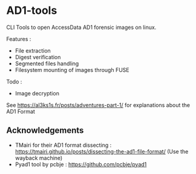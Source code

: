# AD1-tools
CLI Tools to open AccessData AD1 forensic images on linux.

Features :
- File extraction
- Digest verification
- Segmented files handling
- Filesystem mounting of images through FUSE

Todo : 
- Image decryption

See https://al3ks1s.fr/posts/adventures-part-1/ for explanations about the AD1 Format

## Acknowledgements 

- TMairi for their AD1 format dissecting : https://tmairi.github.io/posts/dissecting-the-ad1-file-format/ (Use the wayback machine)
- Pyad1 tool by pcbje : https://github.com/pcbje/pyad1
